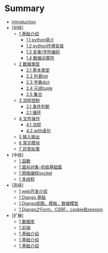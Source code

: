 # Summary

* [Introduction](README.md)
* [初级]
    * [1 基础介绍](basic/01.md)
        * [1.1 python简介](basic/02.md)
        * [1.2 python环境安装](basic/02.md)
        * [1.3 变量/字符编码](basic/02.md)
        * [1.4 数据运算符](basic/02.md)
    * [2 数据类型](basic/02.md)
        * [2.1 基本类型](basic/02.md)
        * [2.2 列表list](basic/02.md)
        * [2.3 字典dict](basic/02.md)
        * [2.4 元组tuple](basic/02.md)
        * [2.5 集合](basic/02.md)
    * [3 流程控制](basic/02.md)
        * [2.1 条件判断](basic/02.md)
        * [2.1 循环](basic/02.md)
    * [4 文件操作](basic/02.md)
        * [4.1 流程](basic/02.md)
        * [4.2 with语句](basic/02.md)
    * [5 输入输出](basic/02.md)
    * [6 常见模块](basic/02.md)
    * [7 异常处理](basic/02.md)
* [中级]
    * [1 函数](basic/01.md)
    * [1 面向对象-初级基础篇](basic/01.md)
    * [1 网络编程socket](basic/01.md)
    * [1 多线程](basic/01.md)
* [高级]
    * [1 web开发介绍](basic/01.md)
    * [1 Django 基础](basic/01.md)
    * [1 Django视图，模板，数据模型](basic/01.md)
    * [1 Django之Form、CSRF、cookie和session](basic/01.md)
* [扩展]
    * [1 数据库](basic/01.md)
    * [1 前端](basic/01.md)
    * [1 基础介绍](basic/01.md)
    * [1 基础介绍](basic/01.md)
    * [1 基础介绍](basic/01.md)

